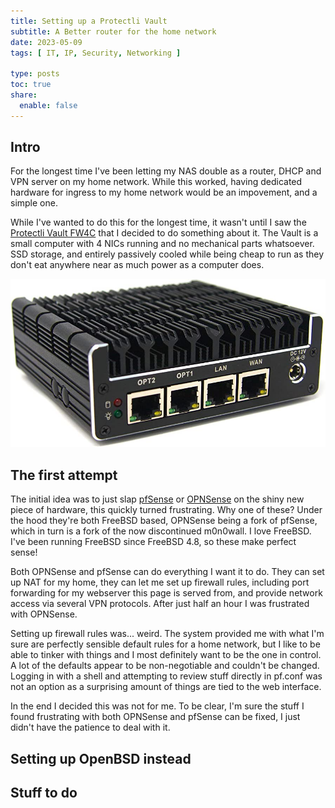 ```yaml
---
title: Setting up a Protectli Vault
subtitle: A Better router for the home network
date: 2023-05-09
tags: [ IT, IP, Security, Networking ]

type: posts
toc: true
share:
  enable: false
---
```


## Intro

For the longest time I've been letting my NAS double as a router, DHCP and VPN server on my home
network. While this worked, having dedicated hardware for ingress to my home network would be an
impovement, and a simple one.

While I've wanted to do this for the longest time, it wasn't until I saw the
[Protectli Vault FW4C](https://protectli.com/product/fw4c) that I decided to do something about it.
The Vault is a small computer with 4 NICs running and no mechanical parts whatsoever. SSD storage,
and entirely passively cooled while being cheap to run as they don't eat anywhere near as much power
as a computer does.

![Protectli FW4C](FW4C.jpg)

## The first attempt

The initial idea was to just slap [pfSense](https://pfsense.org) or [OPNSense](https://opnsense.org)
on the shiny new piece of hardware, this quickly turned frustrating. Why one of these? Under the
hood they're both FreeBSD based, OPNSense being a fork of pfSense, which in turn is a fork of the
now discontinued m0n0wall. I love FreeBSD. I've been running FreeBSD since FreeBSD 4.8, so these
make perfect sense!

Both OPNSense and pfSense can do everything I want it to do. They can set up NAT for my home, they
can let me set up firewall rules, including port forwarding for my webserver this page is served
from, and provide network access via several VPN protocols. After just half an hour I was frustrated
with OPNSense.

Setting up firewall rules was... weird. The system provided me with what I'm sure are perfectly
sensible default rules for a home network, but I like to be able to tinker with things and I most
definitely want to be the one in control. A lot of the defaults appear to be non-negotiable and
couldn't be changed. Logging in with a shell and attempting to review stuff directly in pf.conf was
not an option as a surprising amount of things are tied to the web interface.

In the end I decided this was not for me. To be clear, I'm sure the stuff I found frustrating with
both OPNSense and pfSense can be fixed, I just didn't have the patience to deal with it.

## Setting up OpenBSD instead

## Stuff to do

